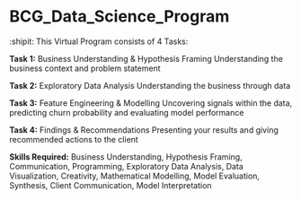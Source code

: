 # BCG_Data_Science_Program

:shipit: This Virtual Program consists of 4 Tasks:

**Task 1:** Business Understanding & Hypothesis Framing
Understanding the business context and problem statement

**Task 2:** Exploratory Data Analysis
Understanding the business through data

**Task 3:** Feature Engineering & Modelling
Uncovering signals within the data, predicting churn probability and evaluating model performance

**Task 4:** Findings & Recommendations
Presenting your results and giving recommended actions to the client

**Skills Required:**
Business Understanding, Hypothesis Framing, Communication, Programming, Exploratory Data Analysis, Data Visualization, Creativity, Mathematical Modelling, Model Evaluation, Synthesis, Client Communication, Model Interpretation
